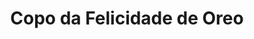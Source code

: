 ---
title: Copo da Felicidade de Oreo
description: 
category: Copos da Felicidade
flavor: Oreo
price: 28
---